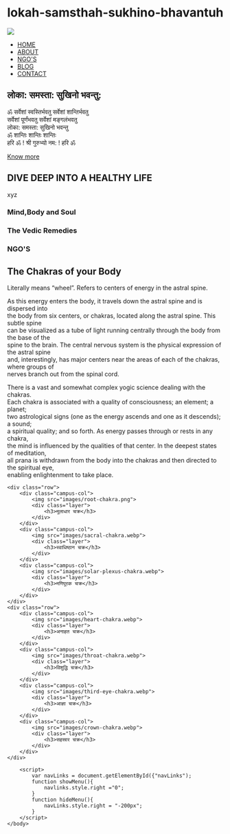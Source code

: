 # lokah-samsthah-sukhino-bhavantuh
<!DOCTYPE html>
<html>
    <head>
        <meta name="viewport" content="'width=device-width, initial scale=1.0">
        <title>THE VEDA LIFE </title>
        <link rel="stylesheet" href="style.css">
        <link rel="preconnect" href="https://fonts.googleapis.com">
<link rel="preconnect" href="https://fonts.gstatic.com" crossorigin>
<link href="https://fonts.googleapis.com/css2?family=Poppins:ital,wght@0,300;0,500;0,600;0,700;1,300&display=swap" rel="stylesheet">
<link href="stylesheet"  href="https://cdn.jsdelivr.net/npm/@fortawesome/fontawesome-free@5.15.4/css/fontawesome.min.css"> 
</head>
    <body>
        <section class ="header">
            <nav>
                <a href="index.html"><img src= "Images/logo.png"></a>
                <div class="nav-links" id="navLinks">
                <i class="fa fa-times" onclick="hideMenu()"></i>
                    <ul>
                        <li><a href="">HOME</a></li>
                        <li><a href="">ABOUT</a></li>
                        <li><a href="">NGO'S</a></li>
                        <li><a href="">BLOG</a></li>
                        <li><a href="">CONTACT</a></li>
                    </ul>
                </div>
                <i class="fa fa-bars" onclick="showMenu()"></i>
            </nav>
        <div class="text-box">
            <h1>लोका: समस्ता: सुखिनो भवन्तु:</h1>
            <p>ॐ सर्वेशां स्वस्तिर्भवतु
                सर्वेशां शान्तिर्भवतु
                <br>सर्वेशां पूर्णंभवतु
                सर्वेशां मङ्गलंभवतु
                <br>लोका: समस्ता: सुखिनो भवन्तु
                <br>ॐ शान्तिः शान्तिः शान्तिः
                <br>हरि ॐ ! श्री गुरुभ्यो नम: ! हरि ॐ</p>
                <a href="" class="hero-btn">Know more</a>
        </div> 
        </section>
<!---------course------->
<section class="course">
    <h1>DIVE DEEP INTO A HEALTHY LIFE</h1>
    <p>xyz</p>
    <div class="row">
        <div class="course-col">
            <h3>Mind,Body and Soul</h3>
            <p></p>
        </div>
        <div class="course-col">
            <h3>The Vedic Remedies</h3>
            <p></p>
        </div>
        <div class="course-col">
            <h3>NGO'S </h3>
            <p></p>
        </div>
    </div>
    
</section>
<!------campus------>
<section class="campus">
    <h1>The Chakras of your Body</h1>
    <p> 
        Literally means “wheel”. Refers to centers of energy in the astral spine.

As this energy enters the body, it travels down the astral spine and is dispersed into<br>
the body from six centers, or chakras, located along the astral spine. This subtle spine<br>
can be visualized as a tube of light running centrally through the body from the base of the<br>
spine to the brain. The central nervous system is the physical expression of the astral spine<br>
and, interestingly, has major centers near the areas of each of the chakras, where groups of <br>
nerves branch out from the spinal cord.

There is a vast and somewhat complex yogic science dealing with the chakras.<br>
Each chakra is associated with a quality of consciousness; an element; a planet;<br>
two astrological signs (one as the energy ascends and one as it descends); a sound;<br>
a spiritual quality; and so forth. As energy passes through or rests in any chakra,<br>
the mind is influenced by the qualities of that center. In the deepest states of meditation,<br>
all prana is withdrawn from the body into the chakras and then directed to the spiritual eye,<br>
enabling enlightenment to take place.
</p>

    <div class="row">
        <div class="campus-col">
            <img src="images/root-chakra.png">
            <div class="layer">
                <h3>मूलाधार चक्र</h3>
            </div>
        </div>
        <div class="campus-col">
            <img src="images/sacral-chakra.webp">
            <div class="layer">
                <h3>स्वाधिष्ठान चक्र</h3>
            </div>
        </div>
        <div class="campus-col">
            <img src="images/solar-plexus-chakra.webp">
            <div class="layer">
                <h3>मणिपूरक चक्र</h3>
            </div>
        </div>
    </div>   
    <div class="row">
        <div class="campus-col">
            <img src="images/heart-chakra.webp">
            <div class="layer">
                <h3>अनाहत चक्र</h3>
            </div>
        </div>
        <div class="campus-col">
            <img src="images/throat-chakra.webp">
            <div class="layer">
                <h3>विशुद्धि चक्र</h3>
            </div>
        </div>
        <div class="campus-col">
            <img src="images/third-eye-chakra.webp">
            <div class="layer">
                <h3>आज्ञा चक्र</h3>
            </div>
        </div>
        <div class="campus-col">
            <img src="images/crown-chakra.webp">
            <div class="layer">
                <h3>सहस्रार चक्र</h3>
            </div>
        </div>
    </div>
</section>



<!--------Javascript for toggle menu-------------->        
        <script>
            var navLinks = document.getElementById({"navLinks");
            function showMenu(){
                navlinks.style.right ="0";
            }
            function hideMenu(){
                navLinks.style.right = "-200px";
            }
        </script>
    </body>
</html>
